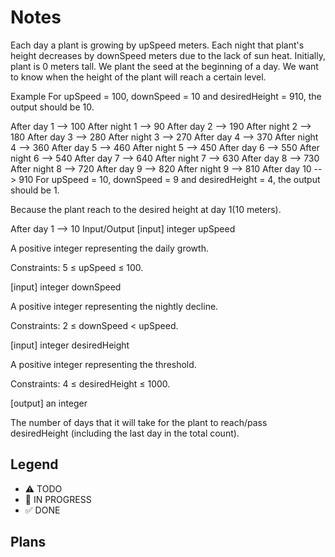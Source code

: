 # Notes

Each day a plant is growing by upSpeed meters. Each night that plant's height decreases by downSpeed meters due to the lack of sun heat. Initially, plant is 0 meters tall. We plant the seed at the beginning of a day. We want to know when the height of the plant will reach a certain level.

Example
For upSpeed = 100, downSpeed = 10 and desiredHeight = 910, the output should be 10.

After day 1 --> 100
After night 1 --> 90
After day 2 --> 190
After night 2 --> 180
After day 3 --> 280
After night 3 --> 270
After day 4 --> 370
After night 4 --> 360
After day 5 --> 460
After night 5 --> 450
After day 6 --> 550
After night 6 --> 540
After day 7 --> 640
After night 7 --> 630
After day 8 --> 730
After night 8 --> 720
After day 9 --> 820
After night 9 --> 810
After day 10 --> 910 
For upSpeed = 10, downSpeed = 9 and desiredHeight = 4, the output should be 1.

Because the plant reach to the desired height at day 1(10 meters).

After day 1 --> 10
Input/Output
[input] integer upSpeed

A positive integer representing the daily growth.

Constraints: 5 ≤ upSpeed ≤ 100.

[input] integer downSpeed

A positive integer representing the nightly decline.

Constraints: 2 ≤ downSpeed < upSpeed.

[input] integer desiredHeight

A positive integer representing the threshold.

Constraints: 4 ≤ desiredHeight ≤ 1000.

[output] an integer

The number of days that it will take for the plant to reach/pass desiredHeight (including the last day in the total count).

## Legend
- ⚠ TODO
- 🚧 IN PROGRESS
- ✅ DONE

## Plans
